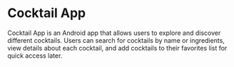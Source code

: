 # Cocktail App

Cocktail App is an Android app that allows users to explore and discover different cocktails. Users can search for cocktails by name or ingredients, view details about each cocktail, and add cocktails to their favorites list for quick access later.
